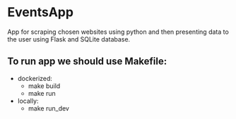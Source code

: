 # EventsApp
App for scraping chosen websites using python and then presenting data to the user using Flask and SQLite database.

## To run app we should use Makefile:
- dockerized: 
	- make build
	- make run  
- locally:
	- make run_dev


